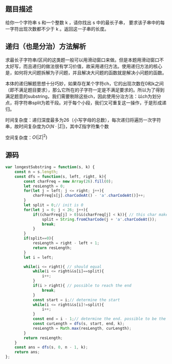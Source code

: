 ## 题目描述
给你一个字符串 s 和一个整数 k ，请你找出 s 中的最长子串， 要求该子串中的每一字符出现次数都不少于 k 。返回这一子串的长度。
## 递归（也是分治）方法解析
求最长子字符串/区间的这类题一般可以用滑动窗口来做。但是本题用滑动窗口不太好写，而且递归的做法很有学习价值，故采用递归方法。使用递归方法的核心是，如何将大问题拆解为子问题，并且解决大问题的函数就是解决小问题的函数。

本体的递归解题思想十分巧妙，如果存在某个字符ch，它的出现次数在0和k之间（即不满足题目要求），那么它所在的子字符一定是不满足要求的。所以为了得到满足题意的substring，我们需要剔除这些ch，因此使用分治方法：以ch为划分点，将字符串split为若干段。对于每个小段，我们又可重复这一操作，于是形成递归。

时间复杂度：递归深度最多为26（小写字母的总数），每次递归将遍历一次字符串，故时间复杂度为$O(N·|\Sigma|)$，其中$\Sigma$指字符集个数

空间复杂度：$O(|\Sigma|^2)$
## 源码
```javascript
var longestSubstring = function(s, k) {
    const n = s.length;
    const dfs = function(s, left, right, k){
        const charFreq = new Array(26).fill(0);
        let resLength = 0;
        for(let j = left; j <= right; j++){
            charFreq[s[j].charCodeAt() - 'a'.charCodeAt()]++;
        }
        let split = 0;// init is 0
        for(let j = 0; j < 26; j++){
            if((charFreq[j] > 0)&&(charFreq[j] < k)){ // this char makes the substring invalid
                split = String.fromCharCode(j + 'a'.charCodeAt());
                break;
            }
        }
        if(split==0){
            resLength = right - left + 1;
            return resLength;
        }
        let i = left;

        while(i <= right){ // should equal
            while(i <= right&&s[i]==split){
                i++;
            }
            if(i > right){ // possible to reach the end
                break;
            }
            const start = i;// determine the start
            while(i <= right&&s[i]!=split){
                i++;
            }
            const end = i - 1;// determine the end. possible to be the right
            const curLength = dfs(s, start, end, k);
            resLength = Math.max(resLength, curLength);
        }
        return resLength;
    }
    const ans = dfs(s, 0, n - 1, k);
    return ans;
};
```
